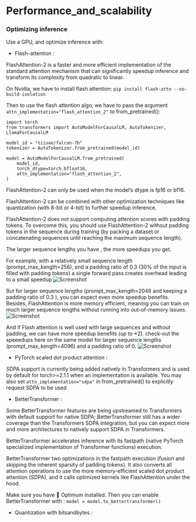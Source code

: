 # Performance_and_scalability

### Optimizing inference

Use a GPU, and optimize inference with:

- Flash-attention :

FlashAttention-2 is a faster and more efficient implementation of the standard attention mechanism that can significantly speedup inference and transform its complexity from quadratic to linear.

On Nvidia, we have to install flash attention:
```pip install flash-attn --no-build-isolation```

Then to use the flash attention algo, we have to pass the argument ```attn_implementation="flash_attention_2"``` to from_pretrained():
```
import torch
from transformers import AutoModelForCausalLM, AutoTokenizer, LlamaForCausalLM

model_id = "tiiuae/falcon-7b"
tokenizer = AutoTokenizer.from_pretrained(model_id)

model = AutoModelForCausalLM.from_pretrained(
    model_id,
    torch_dtype=torch.bfloat16,
    attn_implementation="flash_attention_2",
)
```

FlashAttention-2 can only be used when the model’s dtype is fp16 or bf16.

FlashAttention-2 can be combined with other optimization techniques like quantization (with 8-bit or 4-bit) to further speedup inference.

FlashAttention-2 does not support computing attention scores with padding tokens. To overcome this, you should use FlashAttention-2 without padding tokens in the sequence during training (by packing a dataset or concatenating sequences until reaching the maximum sequence length).

The larger sequence lengths you have , the more speedups you get.

For example, with a relatively small sequence length (prompt_max_kength=256),  and a padding ratio of 0.3 (30% of the input is filled with padding tokens) a single forward pass creates overhead leading to a small speedup
![Screenshot](smal_seq_length_with_padd.PNG)

But for larger sequence lengths (prompt_max_kength=2048 and keeping a padding ratio of 0.3 ), you can expect even more speedup benefits. Besides, FlashAttention is more memory efficient, meaning you can train on much larger sequence lengths without running into out-of-memory issues.
![Screenshot](larg_seq_length.PNG)

And if Flash attention is well  used with large sequences and without padding, we can have more speedup benefits (up to *2). check-out the speeedups here on the same model for larger sequence lengths (prompt_max_kength=4096) and  a padding ratio of 0.
![Screenshot](ideal_situation.PNG)



- PyTorch scaled dot product attention :

 SDPA support is currently being added natively in Transformers and is used by default for torch>=2.1.1 when an implementation is available. You may also set ```attn_implementation="sdpa"``` in from_pretrained() to explicitly request SDPA to be used

 
- BetterTransformer :

Some BetterTransformer features are being upstreamed to Transformers with default support for native SDPA; BetterTransformer still has a wider coverage than the Transformers SDPA integration, but you can expect more and more architectures to natively support SDPA in Transformers.

BetterTransformer accelerates inference with its fastpath (native PyTorch specialized implementation of Transformer functions) execution.

BetterTransformer two optimizations in the fastpath execution (fusion and skipping the inherent sparsity of padding tokens). It also converts all attention operations to use the more memory-efficient scaled dot product attention (SDPA), and it calls optimized kernels like FlashAttention under the hood.

Make sure you have 🤗 Optimum installed. Then you can enable BetterTransformer with :
```model = model.to_bettertransformer()```


- Quantization with bitsandbytes :
